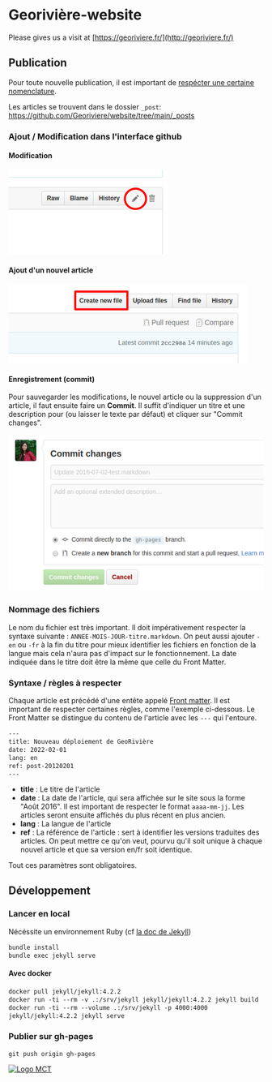 # Georivière-website
Please gives us a visit at [https://georiviere.fr/](http://georiviere.fr/)


## Publication

Pour toute nouvelle publication, il est important de [respécter une certaine nomenclature](#nommage-des-fichiers).

Les articles se trouvent dans le dossier `_post`:  
https://github.com/Georiviere/website/tree/main/_posts

### Ajout / Modification dans l'interface github

#### Modification
 ![](assets/img/tuto/step-1.png)


#### Ajout d'un nouvel article
 ![](assets/img/tuto/step-2.png)


#### Enregistrement (commit)
Pour sauvegarder les modifications, le nouvel article ou la suppression d'un article, il faut ensuite faire un **Commit**. Il suffit d'indiquer un titre et une description pour (ou laisser le texte par défaut) et cliquer sur "Commit changes".

 ![](assets/img/tuto/step-3.png)


### Nommage des fichiers

Le nom du fichier est très important. Il doit impérativement respecter la syntaxe suivante : `ANNEE-MOIS-JOUR-titre.markdown`. On peut aussi ajouter `-en` ou `-fr` à la fin du titre pour mieux identifier les fichiers en fonction de la langue mais cela n'aura pas d'impact sur le fonctionnement. La date indiquée dans le titre doit être la même que celle du Front Matter.


### Syntaxe / règles à respecter

Chaque article est précédé d'une entête appelé [Front matter](https://jekyllrb.com/docs/frontmatter/). Il est important de respecter certaines règles, comme l'exemple ci-dessous. Le Front Matter se distingue du contenu de l'article avec les `---` qui l'entoure.

```
---
title: Nouveau déploiement de GeoRivière
date: 2022-02-01
lang: en
ref: post-20120201
---
```

- **title** : Le titre de l'article
- **date** : La date de l'article, qui sera affichée sur le site sous la forme "Août 2016". Il est important de respecter le format `aaaa-mm-jj`. Les articles seront ensuite affichés du plus récent en plus ancien.
- **lang** : La langue de l'article
- **ref** : La référence de l'article : sert à identifier les versions traduites des articles. On peut mettre ce qu'on veut, pourvu qu'il soit unique à chaque nouvel article et que sa version en/fr soit identique.

Tout ces paramètres sont obligatoires.


## Développement

### Lancer en local

Nécéssite un environnement Ruby (cf [la doc de Jekyll](https://jekyllrb.com/docs/installation/))

```
bundle install
bundle exec jekyll serve
```
#### Avec docker

```
docker pull jekyll/jekyll:4.2.2
docker run -ti --rm -v .:/srv/jekyll jekyll/jekyll:4.2.2 jekyll build
docker run -ti --rm --volume .:/srv/jekyll -p 4000:4000 jekyll/jekyll:4.2.2 jekyll serve
```
### Publier sur gh-pages

```
git push origin gh-pages
```
<a href="https://territoires.makina-corpus.com/"><img src="https://geotrek.fr/assets/img/logo_makina.svg" alt="Logo MCT" width="125"></a>
